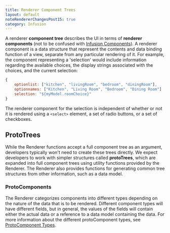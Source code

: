 ```yaml
---
title: Renderer Component Trees
layout: default
noteRendererChangesPost15: true
category: Infusion
---
```


A renderer **component tree** describes the UI in terms of **renderer components** (not to be confused with [Infusion Components](UnderstandingInfusionComponents.md)). A renderer component is a data structure that represent the contents and data binding function of a view, separate from any particular rendering of it. For example, the component representing a 'selection' would include information regarding the available choices, the display strings associated with the choices, and the current selection:

```javascript
{
    optionlist: ["kitchen", "livingRoom", "bedroom", "diningRoom"],
    optionnames: ["Kitchen", "Living Room", "Bedroom", "Dining Room"]
    selection: "${myModel.roomChoice}"
}
```

The renderer component for the selection is independent of whether or not it is rendered using a `<select>` element, a set of radio buttons, or a set of checkboxes.

## ProtoTrees ##

While the Renderer functions accept a full component tree as an argument, developers typically won't need to create these trees directly. We expect developers to work with simpler structures called **protoTrees**, which are expanded into full component trees using utility functions provided by the Renderer. The Renderer also provides functions for generating common tree structures from other information, such as a data model.

### ProtoComponents ###

The Renderer categorizes components into different types depending on the nature of the data that is to be rendered. Different component types will have different fields, but in general, the values of the fields will contain either the actual data or a reference to a data model containing the data. For more information about the different protoComponent types, see [ProtoComponent Types](ProtoComponentTypes.md).
